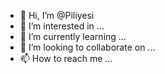 - 👋 Hi, I’m @Piliyesi
- 👀 I’m interested in ...
- 🌱 I’m currently learning ...
- 💞️ I’m looking to collaborate on ...
- 📫 How to reach me ...

<!---
Piliyesi/Piliyesi is a ✨ special ✨ repository because its `README.md` (this file) appears on your GitHub profile.
You can click the Preview link to take a look at your changes.
--->
